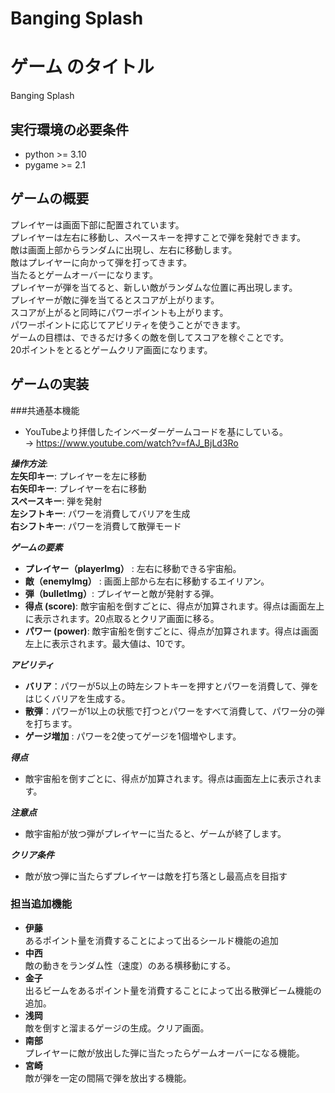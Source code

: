 # Banging Splash

# ゲーム のタイトル
Banging Splash


## 実行環境の必要条件
* python >= 3.10
* pygame >= 2.1

## ゲームの概要

プレイヤーは画面下部に配置されています。  
プレイヤーは左右に移動し、スペースキーを押すことで弾を発射できます。  
敵は画面上部からランダムに出現し、左右に移動します。  
敵はプレイヤーに向かって弾を打ってきます。  
当たるとゲームオーバーになります。  
プレイヤーが弾を当てると、新しい敵がランダムな位置に再出現します。  
プレイヤーが敵に弾を当てるとスコアが上がります。  
スコアが上がると同時にパワーポイントも上がります。  
パワーポイントに応じてアビリティを使うことができます。  
ゲームの目標は、できるだけ多くの敵を倒してスコアを稼ぐことです。  
20ポイントをとるとゲームクリア画面になります。  

## ゲームの実装

###共通基本機能

* YouTubeより拝借したインベーダーゲームコードを基にしている。  
→ https://www.youtube.com/watch?v=fAJ_BjLd3Ro

***操作方法***:  
**左矢印キー**: プレイヤーを左に移動  
**右矢印キー**: プレイヤーを右に移動  
**スペースキー**: 弾を発射  
**左シフトキー**: パワーを消費してバリアを生成  
**右シフトキー**: パワーを消費して散弾モード  

***ゲームの要素***
* **プレイヤー（playerImg）** : 左右に移動できる宇宙船。
* **敵（enemyImg）** : 画面上部から左右に移動するエイリアン。
* **弾（bulletImg）**: プレイヤーと敵が発射する弾。
* **得点 (score)**: 敵宇宙船を倒すごとに、得点が加算されます。得点は画面左上に表示されます。20点取るとクリア画面に移る。  
* **パワー (power)**: 敵宇宙船を倒すごとに、得点が加算されます。得点は画面左上に表示されます。最大値は、10です。
  
***アビリティ***  
* **バリア**：パワーが5以上の時左シフトキーを押すとパワーを消費して、弾をはじくバリアを生成する。
* **散弾**：パワーが1以上の状態で打つとパワーをすべて消費して、パワー分の弾を打ちます。
* **ゲージ増加** : パワーを2使ってゲージを1個増やします。

***得点***
* 敵宇宙船を倒すごとに、得点が加算されます。得点は画面左上に表示されます。

***注意点***
* 敵宇宙船が放つ弾がプレイヤーに当たると、ゲームが終了します。

***クリア条件***
* 敵が放つ弾に当たらずプレイヤーは敵を打ち落とし最高点を目指す

### 担当追加機能
* **伊藤**  
あるポイント量を消費することによって出るシールド機能の追加
* **中西**  
敵の動きをランダム性（速度）のある横移動にする。
* **金子**  
出るビームをあるポイント量を消費することによって出る散弾ビーム機能の追加。
* **浅岡**  
敵を倒すと溜まるゲージの生成。クリア画面。
* **南部**  
プレイヤーに敵が放出した弾に当たったらゲームオーバーになる機能。
* **宮崎**  
敵が弾を一定の間隔で弾を放出する機能。